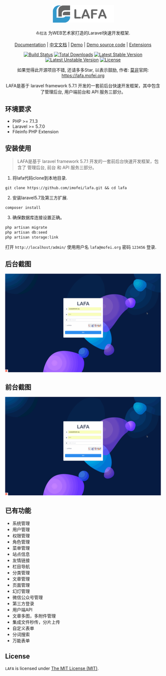 <p align="center">
<a href="https://lafa.mofei.org/">
<img src="./public/images/logo-black.png" alt="lafa" width="200px">
</a>

<p align="center">⛵<code>拉法</code> 为WEB艺术家打造的Laravel快速开发框架. </p>

<p align="center">
<a href="https://lafa.mofei.org/docs">Documentation</a> |
<a href="https://lafa.mofei.org/docs/zh">中文文档</a> |
<a href="https://demo.lafa.mofei.org">Demo</a> |
<a href="https://github.com/z-song/demo.lafa.mofei.org">Demo source code</a> |
<a href="#extensions">Extensions</a>
</p>
</p>

<center>

[![Build Status](https://travis-ci.org/laravel/framework.svg)](https://travis-ci.org/laravel/framework)
[![Total Downloads](https://poser.pugx.org/mofei/oneone/downloads)](https://packagist.org/packages/mofei/oneone)
[![Latest Stable Version](https://poser.pugx.org/laravel/framework/v/stable.svg)](https://packagist.org/packages/laravel/framework)
[![Latest Unstable Version](https://poser.pugx.org/laravel/framework/v/unstable.svg)](https://packagist.org/packages/laravel/framework)
[![License](https://poser.pugx.org/mofei/oneone/license)](https://packagist.org/packages/mofei/oneone)

</center>
<p align="center">如果觉得此开源项目不错, 还请多多Star, 以表示鼓励, 作者: 
<a href="https://github.com/imofei" target="_blank">莫非</a>官网: 
<a href="https://lafa.mofei.org" target="_blank">https://lafa.mofei.org</a>
</p>
<p align="center">LAFA是基于 laravel framework 5.7.1 开发的一套前后台快速开发框架，其中包含了管理后台, 用户端前台和 API 服务三部分。</p>

## 环境要求
 - PHP >= 7.1.3
 - Laravel >= 5.7.0
 - Fileinfo PHP Extension

## 安装使用

> LAFA是基于 laravel framework 5.7.1 开发的一套前后台快速开发框架，包含了 管理后台, 前台 和 API 服务三部分。

1. 将lafa代码clone到本地目录.

```
git clone https://github.com/imofei/lafa.git && cd lafa
```

2. 安装laravel5.7及第三方扩展.

```
composer install
```

3. 确保数据库连接设置正确。

```
php artisan migrate
php artisan db:seed
php artisan storage:link
```

打开 `http://localhost/admin/` 使用用户名 `lafa@mofei.org` 密码 `123456` 登录.
## 后台截图
![lafa](./public/images/lafa-admin.gif)
## 前台截图
![lafa](./public/images/lafa-admin.gif)
## 已有功能
- 系统管理
 - 用户管理
 - 权限管理
 - 角色管理
 - 菜单管理
- 站点信息
- 友情链接
- 栏目导航
- 分类管理
- 文章管理
- 页面管理
- 幻灯管理
- 微信公众号管理
- 第三方登录
- 用户端API
- 文章多图，多附件管理
- 集成文件秒传，分片上传
- 自定义表单
- 分词搜索
- 万能表单

License
------------
`LAFA` is licensed under [The MIT License (MIT)](LICENSE).